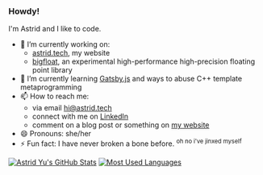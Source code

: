 ### Howdy!

I'm Astrid and I like to code.

- 🔭 I’m currently working on:
  - [astrid.tech](https://astrid.tech), my website
  - [bigfloat](https://github.com/Plenglin/bigfloat), an experimental high-performance high-precision floating point library
- 🌱 I’m currently learning [Gatsby.js](https://www.gatsbyjs.com/) and ways to abuse C++ template metaprogramming
- 📫 How to reach me:
  - via email [hi@astrid.tech](hi:astrid@astrid.tech)
  - connect with me on [LinkedIn](https://linkedin.com/in/astrid-a-yu)
  - comment on a blog post or something on [my website](https://astrid.tech)
- 😄 Pronouns: she/her
- ⚡ Fun fact: I have never broken a bone before. <sup>oh no i've jinxed myself</sup>

[![Astrid Yu's GitHub Stats](https://github-readme-stats.vercel.app/api?username=plenglin&theme=synthwave)](https://github.com/anuraghazra/github-readme-stats) [![Most Used Languages](https://github-readme-stats.vercel.app/api/top-langs/?username=plenglin&layout=compact&hide=html&theme=synthwave)](https://github.com/anuraghazra/github-readme-stats)
